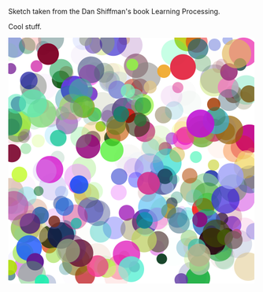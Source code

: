 Sketch taken from the Dan Shiffman's book Learning Processing. 

Cool stuff.

![a wall of colors](wall_of_colors.png)

